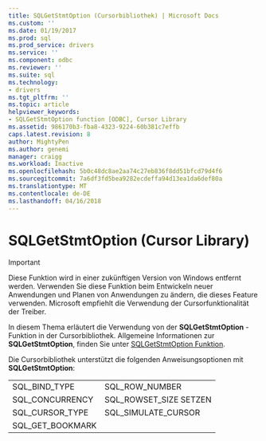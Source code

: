 ```yaml
---
title: SQLGetStmtOption (Cursorbibliothek) | Microsoft Docs
ms.custom: ''
ms.date: 01/19/2017
ms.prod: sql
ms.prod_service: drivers
ms.service: ''
ms.component: odbc
ms.reviewer: ''
ms.suite: sql
ms.technology:
- drivers
ms.tgt_pltfrm: ''
ms.topic: article
helpviewer_keywords:
- SQLGetStmtOption function [ODBC], Cursor Library
ms.assetid: 986170b3-fba8-4323-9224-60b381c7effb
caps.latest.revision: 8
author: MightyPen
ms.author: genemi
manager: craigg
ms.workload: Inactive
ms.openlocfilehash: 5b0c48dc8ae2aa74c27eb836f8dd51bfcd79d4f6
ms.sourcegitcommit: 7a6df3fd5bea9282ecdeffa94d13ea1da6def80a
ms.translationtype: MT
ms.contentlocale: de-DE
ms.lasthandoff: 04/16/2018
---
```

# <a name="sqlgetstmtoption-cursor-library"></a>SQLGetStmtOption (Cursor Library)
> [!IMPORTANT]  
>  Diese Funktion wird in einer zukünftigen Version von Windows entfernt werden. Verwenden Sie diese Funktion beim Entwickeln neuer Anwendungen und Planen von Anwendungen zu ändern, die dieses Feature verwenden. Microsoft empfiehlt die Verwendung der Cursorfunktionalität der Treiber.  
  
 In diesem Thema erläutert die Verwendung von der **SQLGetStmtOption** -Funktion in der Cursorbibliothek. Allgemeine Informationen zur **SQLGetStmtOption**, finden Sie unter [SQLGetStmtOption Funktion](../../../odbc/reference/syntax/sqlgetstmtoption-function.md).  
  
 Die Cursorbibliothek unterstützt die folgenden Anweisungsoptionen mit **SQLGetStmtOption**:  
  
|||  
|-|-|  
|SQL_BIND_TYPE|SQL_ROW_NUMBER|  
|SQL_CONCURRENCY|SQL_ROWSET_SIZE SETZEN|  
|SQL_CURSOR_TYPE|SQL_SIMULATE_CURSOR|  
|SQL_GET_BOOKMARK||
